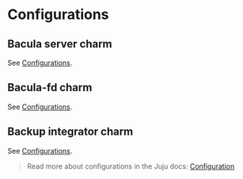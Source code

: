 # Configurations

## Bacula server charm

See [Configurations](https://charmhub.io/bacula-server/configurations).

## Bacula-fd charm

See [Configurations](https://charmhub.io/bacula-fd/configurations).

## Backup integrator charm

See [Configurations](https://charmhub.io/backup-integrator/configurations).

> Read more about configurations in the Juju docs: [Configuration](https://documentation.ubuntu.com/juju/latest/user/reference/configuration/)
